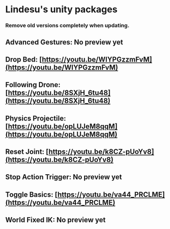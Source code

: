 # Lindesu's unity packages

### Remove old versions completely when updating.

## Advanced Gestures: No preview yet
## Drop Bed: [https://youtu.be/WIYPGzzmFvM](https://youtu.be/WIYPGzzmFvM)
## Following Drone: [https://youtu.be/8SXjH_6tu48](https://youtu.be/8SXjH_6tu48)
## Physics Projectile: [https://youtu.be/opLUJeM8qqM](https://youtu.be/opLUJeM8qqM)
## Reset Joint: [https://youtu.be/k8CZ-pUoYv8](https://youtu.be/k8CZ-pUoYv8)
## Stop Action Trigger: No preview yet
## Toggle Basics: [https://youtu.be/va44_PRCLME](https://youtu.be/va44_PRCLME)
## World Fixed IK: No preview yet

